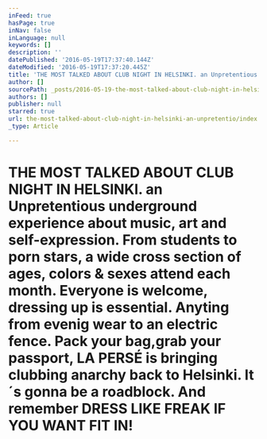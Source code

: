 ```yaml
---
inFeed: true
hasPage: true
inNav: false
inLanguage: null
keywords: []
description: ''
datePublished: '2016-05-19T17:37:40.144Z'
dateModified: '2016-05-19T17:37:20.445Z'
title: 'THE MOST TALKED ABOUT CLUB NIGHT IN HELSINKI. an Unpretentious underground experience about music, art and self-expression. From students to porn stars, a wide cross section of ages, colors & sexes attend each month. Everyone is welcome, dressing up is essential. Anyting from evenig wear to an electric fence. Pack your bag,grab your passport, LA PERSÉ is bringing clubbing anarchy back to Helsinki. It´s gonna be a roadblock. And remember DRESS LIKE FREAK IF YOU WANT FIT IN!'
author: []
sourcePath: _posts/2016-05-19-the-most-talked-about-club-night-in-helsinki-an-unpretentio.md
authors: []
publisher: null
starred: true
url: the-most-talked-about-club-night-in-helsinki-an-unpretentio/index.html
_type: Article

---
```

# **THE MOST TALKED ABOUT CLUB NIGHT IN HELSINKI.** an Unpretentious underground experience about music, art and self-expression. From students to porn stars, a wide cross section of ages, colors & sexes attend each month. Everyone is welcome, dressing up is essential. Anyting from evenig wear to an electric fence. Pack your bag,grab your passport, LA PERSÉ is bringing clubbing anarchy back to Helsinki. It´s gonna be a roadblock. And remember DRESS LIKE FREAK IF YOU WANT FIT IN!